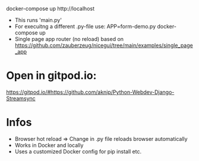 
docker-compose up
http://localhost

- This runs 'main.py'
- For execuitng a different .py-file use: APP=form-demo.py docker-compose up
- Single page app router (no reload) based on https://github.com/zauberzeug/nicegui/tree/main/examples/single_page_app 

# Open in gitpod.io:
https://gitpod.io/#https://github.com/aknip/Python-Webdev-Django-Streamsync



# Infos
- Browser hot reload => Change in .py file reloads browser automatically
- Works in Docker and locally
- Uses a customized Docker config for pip install etc.
